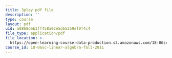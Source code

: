 ```yaml
---
title: 3play pdf file
description: ''
type: course
layout: pdf
uid: a0868deb1ff458a02e5d65259ef0f4c4
file_type: application/pdf
file_location: >-
  https://open-learning-course-data-production.s3.amazonaws.com/18-06sc-linear-algebra-fall-2011/a0868deb1ff458a02e5d65259ef0f4c4_srxexLishgY.pdf
course_id: 18-06sc-linear-algebra-fall-2011
---
```

